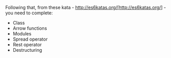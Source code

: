 Following that, from these kata - http://es6katas.org/[http://es6katas.org/] - you need to complete:
* Class
* Arrow functions
* Modules 
* Spread operator
* Rest operator
* Destructuring